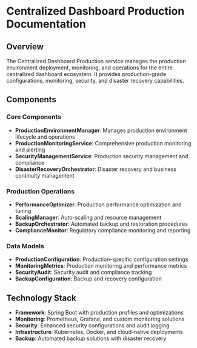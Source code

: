 # Centralized Dashboard Production Documentation

## Overview
The Centralized Dashboard Production service manages the production environment deployment, monitoring, and operations for the entire centralized dashboard ecosystem. It provides production-grade configurations, monitoring, security, and disaster recovery capabilities.

## Components

### Core Components
- **ProductionEnvironmentManager**: Manages production environment lifecycle and operations
- **ProductionMonitoringService**: Comprehensive production monitoring and alerting
- **SecurityManagementService**: Production security management and compliance
- **DisasterRecoveryOrchestrator**: Disaster recovery and business continuity management

### Production Operations
- **PerformanceOptimizer**: Production performance optimization and tuning
- **ScalingManager**: Auto-scaling and resource management
- **BackupOrchestrator**: Automated backup and restoration procedures
- **ComplianceMonitor**: Regulatory compliance monitoring and reporting

### Data Models
- **ProductionConfiguration**: Production-specific configuration settings
- **MonitoringMetrics**: Production monitoring and performance metrics
- **SecurityAudit**: Security audit and compliance tracking
- **BackupConfiguration**: Backup and recovery configuration

## Technology Stack
- **Framework**: Spring Boot with production profiles and optimizations
- **Monitoring**: Prometheus, Grafana, and custom monitoring solutions
- **Security**: Enhanced security configurations and audit logging
- **Infrastructure**: Kubernetes, Docker, and cloud-native deployments
- **Backup**: Automated backup solutions with disaster recovery